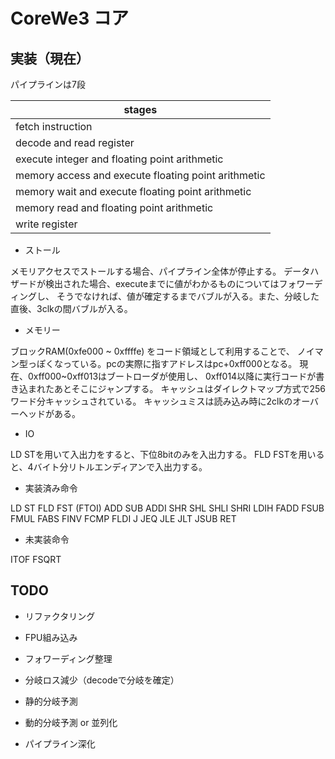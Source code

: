 # CoreWe3 コア

## 実装（現在）

パイプラインは7段

| stages                                              |
|-----------------------------------------------------|
| fetch instruction                                   |
| decode and read register                            |
| execute integer and floating point arithmetic       |
| memory access and execute floating point arithmetic |
| memory wait and execute floating point arithmetic   |
| memory read and floating point arithmetic           |
| write register                                      |

* ストール

メモリアクセスでストールする場合、パイプライン全体が停止する。
データハザードが検出された場合、executeまでに値がわかるものについてはフォワーディングし、
そうでなければ、値が確定するまでバブルが入る。また、分岐した直後、3clkの間バブルが入る。

* メモリー

ブロックRAM(0xfe000 ~ 0xffffe) をコード領域として利用することで、
ノイマン型っぽくなっている。pcの実際に指すアドレスはpc+0xff000となる。
現在、0xff000~0xff013はブートローダが使用し、
0xff014以降に実行コードが書き込まれたあとそこにジャンプする。
キャッシュはダイレクトマップ方式で256ワード分キャッシュされている。
キャッシュミスは読み込み時に2clkのオーバーヘッドがある。

* IO

LD STを用いて入出力をすると、下位8bitのみを入出力する。
FLD FSTを用いると、4バイト分リトルエンディアンで入出力する。

* 実装済み命令

LD ST FLD FST (FTOI) ADD SUB ADDI SHR SHL SHLI SHRI LDIH
FADD FSUB FMUL FABS FINV FCMP FLDI J JEQ JLE JLT JSUB RET

* 未実装命令

ITOF FSQRT

## TODO

* リファクタリング

* FPU組み込み

* フォワーディング整理

* 分岐ロス減少（decodeで分岐を確定）

* 静的分岐予測

* 動的分岐予測 or 並列化

* パイプライン深化
